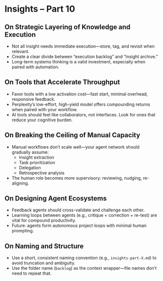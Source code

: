 # Insights – Part 10

## On Strategic Layering of Knowledge and Execution

- Not all insight needs immediate execution—store, tag, and revisit when relevant.
- Create a clear divide between “execution backlog” and “insight archive.”
- Long-term systems thinking is a valid investment, especially when paired with automation.

## On Tools that Accelerate Throughput

- Favor tools with a low activation cost—fast start, minimal overhead, responsive feedback.
- Perplexity’s low-effort, high-yield model offers compounding returns when paired with your workflow.
- AI tools should feel like collaborators, not interfaces. Look for ones that reduce your cognitive burden.

## On Breaking the Ceiling of Manual Capacity

- Manual workflows don’t scale well—your agent network should gradually assume:
  - Insight extraction
  - Task prioritization
  - Delegation
  - Retrospective analysis
- The human role becomes more supervisory: reviewing, nudging, re-aligning.

## On Designing Agent Ecosystems

- Feedback agents should cross-validate and challenge each other.
- Learning loops between agents (e.g., critique + correction + re-test) are vital for compound productivity.
- Future: agents form autonomous project loops with minimal human prompting.

## On Naming and Structure

- Use a short, consistent naming convention (e.g., `insights-part-X.md`) to avoid truncation and ambiguity.
- Use the folder name (`backlog`) as the context wrapper—file names don’t need to repeat that.
